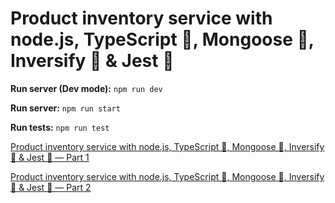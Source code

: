 # Product inventory service with node.js, TypeScript 💪, Mongoose 🦊, Inversify 👜 & Jest 💉

**Run server (Dev mode):**
`npm run dev`

**Run server:**
`npm run start`

**Run tests:**
`npm run test`

[Product inventory service with node.js, TypeScript 💪, Mongoose 🦊, Inversify 👜 & Jest 💉 — Part 1](https://medium.com/@ohadinho25/product-inventory-service-with-node-js-typescript-mongoose-inversify-jest-part-1-a5618214c82c)

[Product inventory service with node.js, TypeScript 💪, Mongoose 🦊, Inversify 👜 & Jest 💉 — Part 2](https://medium.com/@ohadinho25/product-inventory-service-with-node-js-typescript-mongoose-inversify-jest-part-2-f6b74f4b7a3f)
